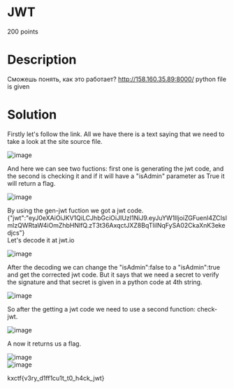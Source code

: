 # JWT
200 points
# Description
Сможешь понять, как это работает? http://158.160.35.89:8000/
python file is given
# Solution
Firstly let's follow the link. All we have there is a text saying that we need to take a look at the site source file. 

![image](https://github.com/danzyxd/CTFs/assets/144260597/bbe803f5-b537-499b-b6cf-a605320a48e4)

And here we can see two fuctions: first one is generating the jwt code, and the second is checking it and if it will have a "isAdmin" parameter as True it will return a flag.

![image](https://github.com/danzyxd/CTFs/assets/144260597/2b5a23b1-fbc5-43ab-902a-5779ade55387)

By using the gen-jwt fuction we got a jwt code.{"jwt":"eyJ0eXAiOiJKV1QiLCJhbGciOiJIUzI1NiJ9.eyJuYW1lIjoiZGFuenl4ZCIsImlzQWRtaW4iOmZhbHNlfQ.zT3t36AxqctJXZ8BqTlilNqFySA02CkaXnK3ekedjcs"}<br />
Let's decode it at jwt.io 

![image](https://github.com/danzyxd/CTFs/assets/144260597/432bf9fe-00b4-4084-9200-440978a39d35)

After the decoding we can change the "isAdmin":false to a "isAdmin":true and get the corrected jwt code. But it says that we need a secret to verify the signature and that secret is given in a python code at 4th string.

![image](https://github.com/danzyxd/CTFs/assets/144260597/37603c62-b177-42b4-901c-239dc9bfe686)

So after the getting a jwt code we need to use a second function: check-jwt.

![image](https://github.com/danzyxd/CTFs/assets/144260597/31fee150-17dc-4820-b356-2e436b4362a3)

A now it returns us a flag.

![image](https://github.com/danzyxd/CTFs/assets/144260597/879a8c21-69b6-45a0-b14d-8b14c32fc12a)<br />
![image](https://github.com/danzyxd/CTFs/assets/144260597/32cc9b8d-09e4-41d9-90b8-6425f4d7a1bf)

kxctf{v3ry_d1ff1cu1t_t0_h4ck_jwt}
